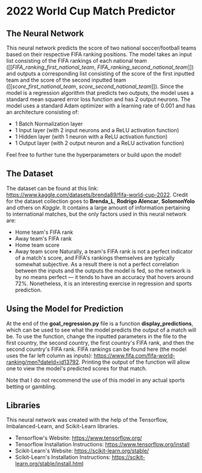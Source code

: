 # 2022 World Cup Match Predictor

## The Neural Network

This neural network predicts the score of two national soccer/football teams based on their respective FIFA ranking positions. The model takes an input list consisting of the FIFA rankings of each national team ([[*FIFA_ranking_first_national_team*, *FIFA_ranking_second_national_team*]]) and outputs a corresponding list consisting of the score of the first inputted team and the score of the second inputted team ([[*score_first_national_team*, *score_second_national_team*]]). Since the model is a regression algorithm that predicts two outputs, the model uses a standard mean squared error loss function and has 2 output neurons. The model uses a standard Adam optimizer with a learning rate of 0.001 and has an architecture consisting of:
- 1 Batch Normalization layer
- 1 Input layer (with 2 input neurons and a ReLU activation function)
- 1 Hidden layer (with 1 neuron with a ReLU activation function)
- 1 Output layer (with 2 output neuron and a ReLU activation function)

Feel free to further tune the hyperparameters or build upon the model!

## The Dataset
The dataset can be found at this link: https://www.kaggle.com/datasets/brenda89/fifa-world-cup-2022. Credit for the dataset collection goes to **Brenda_L**, **Rodrigo Alencar**, **SolomonYolo** and others on *Kaggle*. It contains a large amount of information pertaining to international matches, but the only factors used in this neural network are:
- Home team's FIFA rank
- Away team's FIFA rank
- Home team score
- Away team score
Naturally, a team's FIFA rank is not a perfect indicator of a match's score, and FIFA's rankings themselves are typically somewhat subjective. As a result there is not a perfect correlation between the inputs and the outputs the model is fed, so the network is by no means perfect — it tends to have an accuracy that hovers around 72%. Nonetheless, it is an interesting exercise in regression and sports prediction.

## Using the Model for Prediction
At the end of the **goal_regression.py** file is a function **display_predictions**, which can be used to see what the model predicts the output of a match will be. To use the function, change the inputted parameters in the file to the first country, the second country, the first country's FIFA rank, and then the second country's FIFA rank. FIFA rankings can be found here (the model uses the far left column as inputs): https://www.fifa.com/fifa-world-ranking/men?dateId=id13792. Printing the output of the function will allow one to view the model's predicted scores for that match. 

Note that I do not recommend the use of this model in any actual sports betting or gambling.

## Libraries
This neural network was created with the help of the Tensorflow, Imbalanced-Learn, and Scikit-Learn libraries.
- Tensorflow's Website: https://www.tensorflow.org/
- Tensorflow Installation Instructions: https://www.tensorflow.org/install
- Scikit-Learn's Website: https://scikit-learn.org/stable/
- Scikit-Learn's Installation Instructions: https://scikit-learn.org/stable/install.html
